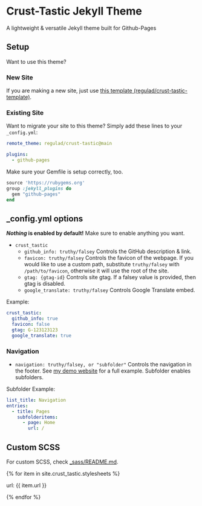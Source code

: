 # Crust-Tastic Jekyll Theme
A lightweight & versatile Jekyll theme built for Github-Pages

## Setup
Want to use this theme?

### New Site
If you are making a new site, just use [this template (regulad/crust-tastic-template)](https://github.com/regulad/crust-tastic-template).

### Existing Site
Want to migrate your site to this theme? Simply add these lines to your `_config.yml`:

```yaml
remote_theme: regulad/crust-tastic@main

plugins:
  - github-pages
```

Make sure your Gemfile is setup correctly, too.

```ruby
source 'https://rubygems.org'
group :jekyll_plugins do
  gem "github-pages"
end
```

## _config.yml options
***Nothing* is enabled by default!** Make sure to enable anything you want.

* `crust_tastic`
  * `github_info: truthy/falsey` Controls the GitHub description & link.
  * `favicon: truthy/falsey` Controls the favicon of the webpage. If you would like to use a custom path, substitute `truthy/falsey` with `/path/to/favicon`, otherwise it will use the root of the site.
  * `gtag: {gtag-id}` Controls site gtag. If a falsey value is provided, then gtag is disabled.
  * `google_translate: truthy/falsey` Controls Google Translate embed.

Example:

```yaml
crust_tastic:
  github_info: true
  favicon: false
  gtag: G-123123123
  google_translate: true
```

### Navigation
* `navigation: truthy/falsey, or "subfolder"` Controls the navigation in the footer. See [my demo website](https://regulad.xyz/crust-tastic-demo/) for a full example. Subfolder enables subfolders.

Subfolder Example:

```yaml
list_title: Navigation
entries:
  - title: Pages
    subfolderitems:
      - page: Home
        url: /
```

## Custom SCSS
For custom SCSS, check [_sass/README.md](https://github.com/regulad/crust-tastic/blob/main/_sass/README.md).

{% for item in site.crust_tastic.stylesheets %}
  <p>url: {{ item.url }}</p>
{% endfor %}
